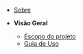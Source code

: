 <!-- docs/_sidebar.md -->

- [Sobre](/#💡-sobre)

- **Visão Geral**
  - [Escopo do projeto](/visao-geral.md)
  - [Guia de Uso](/guia-de-uso.md)
